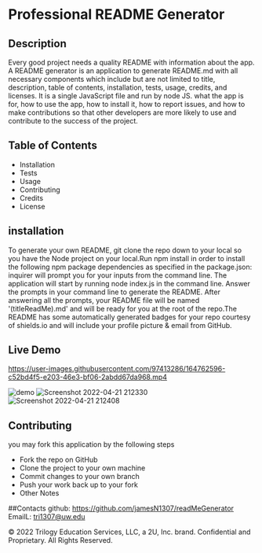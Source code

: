 # Professional README Generator

## Description 

Every good project needs a quality README with information about the app. A README generator is an application to generate README.md with all necessary components which include but are not limited to title, description, table of contents, installation, tests, usage, credits, and licenses. It is a single JavaScript file and run by node JS. what the app is for, how to use the app, how to install it, how to report issues, and how to make contributions so that other developers are more likely to use and contribute to the success of the project.

## Table of Contents
* Installation
* Tests
* Usage
* Contributing
* Credits
* License

## installation 

To generate your own README, git clone the repo down to your local so you have the Node project on your local.Run npm install in order to install the following npm package dependencies as specified in the package.json: inquirer will prompt you for your inputs from the command line. The application will start by running node index.js in the command line. Answer the prompts in your command line to generate the README. After answering all the prompts, your README file will be named '(titleReadMe).md' and will be ready for you at the root of the repo.The README has some automatically generated badges for your repo courtesy of shields.io and will include your profile picture & email from GitHub.

## Live Demo 


https://user-images.githubusercontent.com/97413286/164762596-c52bd4f5-e203-46e3-bf06-2abdd67da968.mp4


![demo](https://user-images.githubusercontent.com/97413286/164603043-d2bf5567-7a4d-4393-8ec4-a338ae8fcb4f.gif)
![Screenshot 2022-04-21 212330](https://user-images.githubusercontent.com/97413286/164603075-01a72305-b61f-434f-9800-16e3eefa0957.png)
![Screenshot 2022-04-21 212408](https://user-images.githubusercontent.com/97413286/164603078-78b21ea1-dc18-4cd1-acd4-69f64b9c1ca5.png)


## Contributing 

you may fork this application by the following steps

* Fork the repo on GitHub
* Clone the project to your own machine
* Commit changes to your own branch
* Push your work back up to your fork
* Other Notes

##Contacts
github: https://github.com/jamesN1307/readMeGenerator
EmailL: tri1307@uw.edu

© 2022 Trilogy Education Services, LLC, a 2U, Inc. brand. Confidential and Proprietary. All Rights Reserved.
